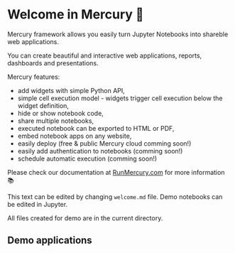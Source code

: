 
# Welcome in Mercury 👋

Mercury framework allows you easily turn Jupyter Notebooks into shareble web applications.

You can create beautiful and interactive web applications, reports, dashboards and presentations.

Mercury features:
- add widgets with simple Python API, 
- simple cell execution model - widgets trigger cell execution below the widget definition,
- hide or show notebook code,
- share multiple notebooks,
- executed notebook can be exported to HTML or PDF,
- embed notebook apps on any website,
- easily deploy (free & public Mercury cloud comming soon!)
- easily add authentication to notebooks (comming soon!)
- schedule automatic execution (comming soon!)

Please check our documentation at <a href="https://runmercury.com" target="_blank">RunMercury.com</a> for more information 📚

This text can be edited by changing `welcome.md` file. Demo notebooks can be edited in Jupyter. 

All files created for demo are in the current directory.

## Demo applications

    